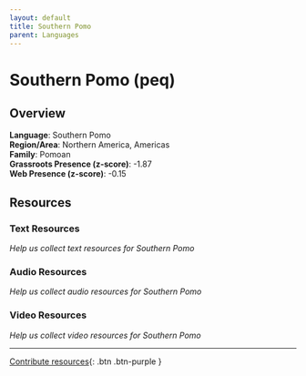 ```yaml
---
layout: default
title: Southern Pomo
parent: Languages
---
```


# Southern Pomo (peq)

## Overview

**Language**: Southern Pomo  
**Region/Area**: Northern America, Americas  
**Family**: Pomoan  
**Grassroots Presence (z-score)**: -1.87  
**Web Presence (z-score)**: -0.15  

## Resources

### Text Resources
*Help us collect text resources for Southern Pomo*

### Audio Resources
*Help us collect audio resources for Southern Pomo*

### Video Resources
*Help us collect video resources for Southern Pomo*

---

[Contribute resources](https://forms.office.com/e/1SfLJx3u1r){: .btn .btn-purple }
